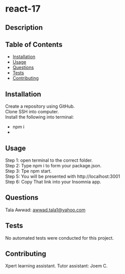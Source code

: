 # react-17

## Description

## Table of Contents

- [Installation](#installation)
- [Usage](#usage)
- [Questions](#questions)
- [Tests](#tests)
- [Contributing](#contributing)

## Installation

Create a repository using GitHub.\
Clone SSH into computer. \
Install the following into terminal:

- npm i
-

## Usage

Step 1: open terminal to the correct folder.\
Step 2: Type npm i to form your package.json. \
Step 3: Tpe npm start. \
Step 5: You will be presented with http://localhost:3001 \
Step 6: Copy That link into your Insomnia app.

## Questions

Tala Awwad: awwad.tala1@yahoo.com

## Tests

No automated tests were conducted for this project.

## Contributing

Xpert learning assistant.
Tutor assistant: Joem C.
